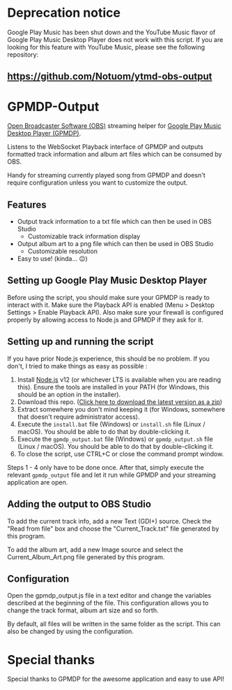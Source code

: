 # Deprecation notice

Google Play Music has been shut down and the YouTube Music flavor of Google Play Music Desktop Player does not work with this script. If you are looking for this feature with YouTube Music, please see the following repository:

## https://github.com/Notuom/ytmd-obs-output

# GPMDP-Output

[Open Broadcaster Software (OBS)](https://obsproject.com/) streaming helper for [Google Play Music Desktop Player (GPMDP)](https://www.googleplaymusicdesktopplayer.com/).

Listens to the WebSocket Playback interface of GPMDP and outputs formatted track information and album art files which can be consumed by OBS.

Handy for streaming currently played song from GPMDP and doesn't require configuration unless you want to customize the output.

## Features

* Output track information to a txt file which can then be used in OBS Studio
  * Customizable track information display
* Output album art to a png file which can then be used in OBS Studio
  * Customizable resolution
* Easy to use! (kinda... 😉)

## Setting up Google Play Music Desktop Player

Before using the script, you should make sure your GPMDP is ready to interact with it. Make sure the Playback API is enabled (Menu > Desktop Settings > Enable Playback API). Also make sure your firewall is configured properly by allowing access to Node.js and GPMDP if they ask for it.

## Setting up and running the script

If you have prior Node.js experience, this should be no problem. If you don't, I tried to make things as easy as possible :

1. Install [Node.js](https://nodejs.org/) v12 (or whichever LTS is available when you are reading this). Ensure the tools are installed in your PATH (for Windows, this should be an option in the installer).
2. Download this repo. ([Click here to download the latest version as a zip](https://github.com/Notuom/gpmdp-output/archive/master.zip))
3. Extract somewhere you don't mind keeping it (for Windows, somewhere that doesn't require administrator access).
4. Execute the `install.bat` file (Windows) or `install.sh` file (Linux / macOS). You should be able to do that by double-clicking it.
5. Execute the `gpmdp_output.bat` file (Windows) or `gpmdp_output.sh` file (Linux / macOS). You should be able to do that by double-clicking it.
6. To close the script, use CTRL+C or close the command prompt window.

Steps 1 - 4 only have to be done once. After that, simply execute the relevant `gpmdp_output` file and let it run while GPMDP and your streaming application are open.

## Adding the output to OBS Studio

To add the current track info, add a new Text (GDI+) source. Check the "Read from file" box and choose the "Current_Track.txt" file generated by this program.

To add the album art, add a new Image source and select the Current_Album_Art.png file generated by this program.

## Configuration

Open the gpmdp_output.js file in a text editor and change the variables described at the beginning of the file. This configuration allows you to change the track format, album art size and so forth.

By default, all files will be written in the same folder as the script. This can also be changed by using the configuration.

# Special thanks

Special thanks to GPMDP for the awesome application and easy to use API!
